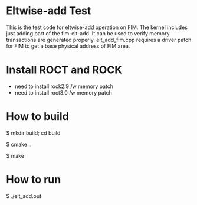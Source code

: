 # Eltwise-add Test

This is the test code for eltwise-add operation on FIM.
The kernel includes just adding part of the fim-elt-add.
It can be used to verify memory transactions are generated properly.
elt_add_fim.cpp requires a driver patch for FIM to get a base physical address of FIM area.

# Install ROCT and ROCK

- need to install rock2.9 /w memory patch
- need to install roct3.0 /w memory patch

# How to build

$ mkdir build; cd build

$ cmake ..

$ make

# How to run

$ ./elt_add.out
